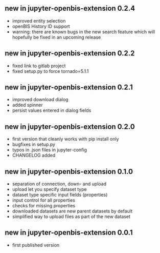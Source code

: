 ## new in jupyter-openbis-extension 0.2.4

- improved entity selection
- openBIS History ID support
- warning: there are known bugs in the new search feature which will hopefully be fixed in an
  upcoming release

## new in jupyter-openbis-extension 0.2.2

- fixed link to gitlab project
- fixed setup.py to force tornado=5.1.1

## new in jupyter-openbis-extension 0.2.1

- improved download dialog
- added spinner
- persist values entered in dialog fields

## new in jupyter-openbis-extension 0.2.0

- first version that cleanly works with pip install only
- bugfixes in setup.py
- typos in .json files in jupyter-config
- CHANGELOG added

## new in jupyter-openbis-extension 0.1.0

- separation of connection, down- and upload
- upload let you specify dataset type
- dataset type specific input fields (properties)
- input control for all properties
- checks for missing properties
- downloaded datasets are new parent datasets by default
- simplified way to upload files as part of the new dataset

## new in jupyter-openbis-extension 0.0.1

- first published version
